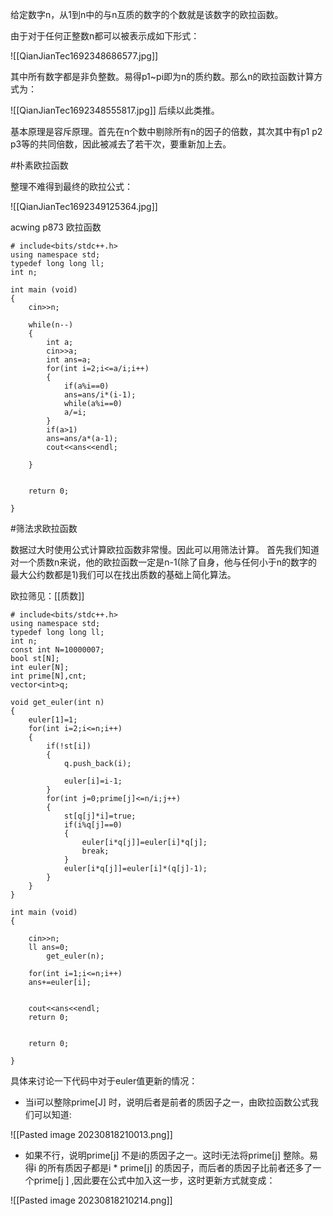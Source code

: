 给定数字n，从1到n中的与n互质的数字的个数就是该数字的欧拉函数。

由于对于任何正整数n都可以被表示成如下形式：

![[QianJianTec1692348686577.jpg]]

其中所有数字都是非负整数。易得p1~pi即为n的质约数。那么n的欧拉函数计算方式为：

![[QianJianTec1692348555817.jpg]]
后续以此类推。

基本原理是容斥原理。首先在n个数中剔除所有n的因子的倍数，其次其中有p1 p2 p3等的共同倍数，因此被减去了若干次，要重新加上去。

#朴素欧拉函数

整理不难得到最终的欧拉公式：

![[QianJianTec1692349125364.jpg]]

acwing p873 欧拉函数

```
# include<bits/stdc++.h>
using namespace std;
typedef long long ll;
int n;

int main (void)
{
	cin>>n;

	while(n--)
	{
		int a;
		cin>>a;
		int ans=a;
		for(int i=2;i<=a/i;i++)
		{
			if(a%i==0)
			ans=ans/i*(i-1);
			while(a%i==0)
			a/=i;
		}
		if(a>1)
		ans=ans/a*(a-1);
		cout<<ans<<endl;
		
	}
	
	
	return 0;
		
}

```

#筛法求欧拉函数

数据过大时使用公式计算欧拉函数非常慢。因此可以用筛法计算。
首先我们知道对一个质数n来说，他的欧拉函数一定是n-1(除了自身，他与任何小于n的数字的最大公约数都是1)我们可以在找出质数的基础上简化算法。

欧拉筛见：[[质数]]

```
# include<bits/stdc++.h>
using namespace std;
typedef long long ll;
int n; 
const int N=10000007;
bool st[N];
int euler[N];
int prime[N],cnt;
vector<int>q;

void get_euler(int n)
{
	euler[1]=1;
	for(int i=2;i<=n;i++)
	{
		if(!st[i])
		{
			q.push_back(i);
			
			euler[i]=i-1;
		}
		for(int j=0;prime[j]<=n/i;j++)
		{
			st[q[j]*i]=true;
			if(i%q[j]==0)
			{
				euler[i*q[j]]=euler[i]*q[j];
				break;	
			}
			euler[i*q[j]]=euler[i]*(q[j]-1);
		}
	}
}

int main (void)
{
	
	cin>>n;
	ll ans=0;
		get_euler(n);
		
	for(int i=1;i<=n;i++)
	ans+=euler[i];

	
	cout<<ans<<endl;
	return 0;
	
		
	return 0;
	
}

```

具体来讨论一下代码中对于euler值更新的情况：

- 当i可以整除prime[J]  时，说明后者是前者的质因子之一，由欧拉函数公式我们可以知道:

![[Pasted image 20230818210013.png]]

- 如果不行，说明prime[j] 不是i的质因子之一。这时i无法将prime[j] 整除。易得i 的所有质因子都是i * prime[j]  的质因子，而后者的质因子比前者还多了一个prime[j ] ,因此要在公式中加入这一步，这时更新方式就变成：

![[Pasted image 20230818210214.png]]

